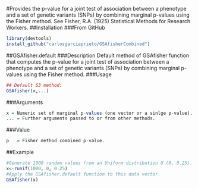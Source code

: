 #Provides the p-value for a joint test of association between a phenotype and a set of genetic variants (SNPs) by combining marginal p-values using the Fisher method. See Fisher, R.A. (1925) Statistical Methods for Research Workers.
##Installation
###From GitHub
```r
library(devtools)
install_github("carlosgarciaprieto/GSAfisherCombined")
```
##GSAfisher.default
###Description
Default method of GSAfisher function that computes the p-value for a joint test of association between a phenotype and a set of genetic variants (SNPs) by combining marginal p-values using the Fisher method.
###Usage

```r
## Default S3 method:
GSAfisher(x,...)
```
###Arguments
```r
x = Numeric set of marginal p-values (one vector or a sinlge p-value).
... = Further arguments passed to or from other methods.
```
###Value
```r
p	= Fisher method combined p-value.
```

##Example
```r
#Generate 1000 random values from an Uniform distribution U (0, 0.25). 
x<-runif(1000, 0, 0.25)
#Apply the GSAfisher.default function to this data vector.
GSAfisher(x)
```
